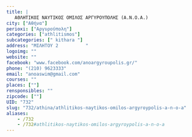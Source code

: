```yaml
---
title: |
   ΑΘΛΗΤΙΚΟΣ ΝΑΥΤΙΚΟΣ ΟΜΙΛΟΣ ΑΡΓΥΡΟΥΠΟΛΗΣ (A.Ν.Ο.Α.) 
city: ["Αθήνα"]
perioxi: ["Αργυρούπολη"]
categories: ["athlitismos"]
subcategories: [" kithara "]
address: "ΜΙΛΗΤΟΥ 2          "
logoimg: ""
website: ""
facebook: "www.facebook.com/anoargyroupolis.gr/"
phone: "(210) 9623333"
email: "anoaswim@gmail.com"
courses: ""
places: [""]
rensponsibles: ""
zipcode: [""]
UID: "732"
slug: "732/athina/athlitikos-naytikos-omilos-argyroypolis-a-n-o-a"
aliases:
    - /732
    - /732#athlitikos-naytikos-omilos-argyroypolis-a-n-o-a
---
```



